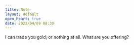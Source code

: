 ```yaml
---
title: Note
layout: default
open_heart: true
date: 2022/04/09 08:30
---
```


I can trade you gold, or nothing at all. What are you offering?
